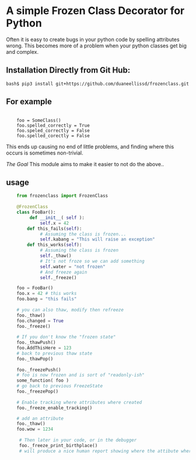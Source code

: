 # A simple Frozen Class Decorator for Python

Often it is easy to create bugs in your python code by spelling attributes wrong.
This becomes more of a problem when your python classes get big and complex.

## Installation Directly from Git Hub:
```
bash$ pip3 install git+https://github.com/duaneellissd/frozenclass.git
```

## For example

```
    
    foo = SomeClass()
    foo.spelled_correctly = True
    foo.speled_correctly = False
    foo.spelled_corectly = False
```

This ends up causing no end of little problems, and finding where this
occurs is sometimes non-trivial.

*The Goal* This module aims to make it easier to not do the above..

## usage

```python
    from frozenclass import FrozenClass
    
    @FrozenClass
    class FooBar():
         def __init__( self ):
             self.x = 42
        def this_fails(self):
             # Assuming the class is frozen...
             self.kabang = "This will raise an exception"
        def this_works(self):
             # Assuming the class is frozen
             self._thaw()
             # It's not froze so we can add something
             self.water = "not frozen"
             # And freeze again
             self._freeze()

    foo = FooBar()
    foo.x = 42 # this works
    foo.bang = "this fails"
    
    # you can also thaw, modify then refreeze
    foo._thaw()
    foo.changed = True
    foo._freeze()
    
	# If you don't know the "frozen state"
	foo._thawPush()
	foo.AddThisHere = 123
	# back to previous thaw state
	foo._thawPop()
	
	foo._freezePush()
	# foo is now frozen and is sort of "readonly-ish"
	some_function( foo )
	# go back to previous FreezeState
	foo._freezePop()
	
    # Enable tracking where attributes where created
    foo._freeze_enable_tracking()

    # add an attribute
    foo._thaw()
    foo.wow = 1234
     
     # Then later in your code, or in the debugger
     foo._freeze_print_birthplace()
     # will produce a nice human report showing where the attibute where defined.
```

